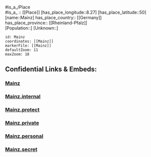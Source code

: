 ﻿---
location: [50,8.27] 
mapzoom: [7,12] 
mapmarker: city 
type: City
tags:
- geo/City


SpocWebEntityId: 32223
isDeleted: false
confidential: public

---
#is_a_/Place  
#is_a_ :: [[Place]] 
[has_place_longitude::8.27] 
[has_place_latitude::50] 
[name::Mainz] 
has_place_country:: [[Germany]]  
has_place_province:: [[Rheinland-Pfalz]]  
[Population::] 
[Unknown::] 


```leaflet
id: Mainz
coordinates: [[Mainz]] 
markerFile: [[Mainz]] 
defaultZoom: 11 
maxZoom: 18
```


## Confidential Links & Embeds: 

### [Mainz](/_public/Earth/Continent/Europe/Europe~Central/Germany/Germany~West/Rheinland-Pfalz/counties~RP/Mainz.md) 

### [Mainz.internal](/_internal/Earth/Continent/Europe/Europe~Central/Germany/Germany~West/Rheinland-Pfalz/counties~RP/Mainz.internal.md) 

### [Mainz.protect](/_protect/Earth/Continent/Europe/Europe~Central/Germany/Germany~West/Rheinland-Pfalz/counties~RP/Mainz.protect.md) 

### [Mainz.private](/_private/Earth/Continent/Europe/Europe~Central/Germany/Germany~West/Rheinland-Pfalz/counties~RP/Mainz.private.md) 

### [Mainz.personal](/_personal/Earth/Continent/Europe/Europe~Central/Germany/Germany~West/Rheinland-Pfalz/counties~RP/Mainz.personal.md) 

### [Mainz.secret](/_secret/Earth/Continent/Europe/Europe~Central/Germany/Germany~West/Rheinland-Pfalz/counties~RP/Mainz.secret.md) 
